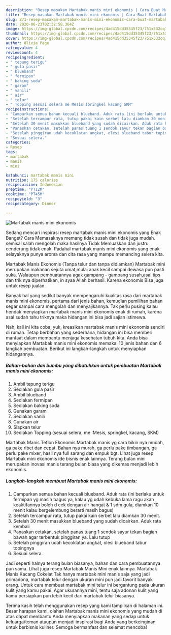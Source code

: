 ```yaml
---
description: "Resep masakan Martabak manis mini ekonomis | Cara Buat Martabak manis mini ekonomis Yang Enak Dan Lezat"
title: "Resep masakan Martabak manis mini ekonomis | Cara Buat Martabak manis mini ekonomis Yang Enak Dan Lezat"
slug: 871-resep-masakan-martabak-manis-mini-ekonomis-cara-buat-martabak-manis-mini-ekonomis-yang-enak-dan-lezat
date: 2020-06-23T02:32:58.364Z
image: https://img-global.cpcdn.com/recipes/4ad415dd35345f23/751x532cq70/martabak-manis-mini-ekonomis-foto-resep-utama.jpg
thumbnail: https://img-global.cpcdn.com/recipes/4ad415dd35345f23/751x532cq70/martabak-manis-mini-ekonomis-foto-resep-utama.jpg
cover: https://img-global.cpcdn.com/recipes/4ad415dd35345f23/751x532cq70/martabak-manis-mini-ekonomis-foto-resep-utama.jpg
author: Olivia Page
ratingvalue: 4
reviewcount: 4
recipeingredient:
- " tepung terigu"
- " gula pasir"
- " blueband"
- " fermipan"
- " baking soda"
- " garam"
- " vanili"
- " air"
- " telur"
- " Topping sesuai selera me Mesis springkel kacang SKM"
recipeinstructions:
- "Campurkan semua bahan kecuali blueband. Aduk rata (ini berlaku untuk fermipan yg masih bagus ya, kalau yg udah kebuka lama ragu akan keaktifannya boleh d cek dengan air hangat &amp; 1 sdm gula, diamkan 10 menit kalau bergelembung berarti masih bagus)"
- "Setelah tercampur rata, tutup pakai kain serbet lalu diamkan 30 menit."
- "Setelah 30 menit masukkan blueband yang sudah dicairkan. Aduk rata kembali"
- "Panaskan cetakan, setelah panas tuang 1 sendok sayur tekan bagian bawah agar terbentuk pinggiran ya. Lalu tutup"
- "Setelah pinggiran udah kecoklatan angkat, olesi blueband tabur topingnya"
- "Sesuai selera."
categories:
- Resep
tags:
- martabak
- manis
- mini

katakunci: martabak manis mini 
nutrition: 175 calories
recipecuisine: Indonesian
preptime: "PT12M"
cooktime: "PT45M"
recipeyield: "3"
recipecategory: Dinner

---
```



![Martabak manis mini ekonomis](https://img-global.cpcdn.com/recipes/4ad415dd35345f23/751x532cq70/martabak-manis-mini-ekonomis-foto-resep-utama.jpg)

Sedang mencari inspirasi resep martabak manis mini ekonomis yang Enak Banget? Cara Memasaknya memang tidak susah dan tidak juga mudah. semisal salah mengolah maka hasilnya Tidak Memuaskan dan justru cenderung tidak enak. Padahal martabak manis mini ekonomis yang enak selayaknya punya aroma dan cita rasa yang mampu memancing selera kita.

Martabak Manis Ekonomis (Tanpa telur dan tanpa didiamkan) Martabak mini merupakan makanan sejuta umat,mulai anak kecil sampai dewasa pun pasti suka. Walaupun pembuatannya agak gampang - gampang susah,asal tips dan trik nya diperhatikan, in syaa Allah berhasil. Karena ekonomis Bisa juga untuk resep jualan.

Banyak hal yang sedikit banyak mempengaruhi kualitas rasa dari martabak manis mini ekonomis, pertama dari jenis bahan, kemudian pemilihan bahan segar sampai cara mengolah dan menyajikannya. Tak perlu pusing kalau hendak menyiapkan martabak manis mini ekonomis enak di rumah, karena asal sudah tahu triknya maka hidangan ini bisa jadi sajian istimewa.


Nah, kali ini kita coba, yuk, kreasikan martabak manis mini ekonomis sendiri di rumah. Tetap berbahan yang sederhana, hidangan ini bisa memberi manfaat dalam membantu menjaga kesehatan tubuh kita. Anda bisa menyiapkan Martabak manis mini ekonomis memakai 10 jenis bahan dan 6 langkah pembuatan. Berikut ini langkah-langkah untuk menyiapkan hidangannya.

<!--inarticleads1-->

##### Bahan-bahan dan bumbu yang dibutuhkan untuk pembuatan Martabak manis mini ekonomis:

1. Ambil  tepung terigu
1. Sediakan  gula pasir
1. Ambil  blueband
1. Sediakan  fermipan
1. Sediakan  baking soda
1. Gunakan  garam
1. Sediakan  vanili
1. Gunakan  air
1. Siapkan  telur
1. Sediakan  Topping (sesuai selera, me :Mesis, springkel, kacang, SKM)


Martabak Manis Teflon Ekonomis Martabak manis yg cara bikin nya mudah, ga pake ribet dan cepat. Bahan nya murah, ga perlu pake timbangan, ga perlu pake mixer, hasil nya full sarang dan empuk bgt. Lihat juga resep Martabak mini ekonomis ide bisnis enak lainnya. Terang bulan mini merupakan inovasi manis terang bulan biasa yang dikemas menjadi lebih ekonomis. 

<!--inarticleads2-->

##### Langkah-langkah membuat Martabak manis mini ekonomis:

1. Campurkan semua bahan kecuali blueband. Aduk rata (ini berlaku untuk fermipan yg masih bagus ya, kalau yg udah kebuka lama ragu akan keaktifannya boleh d cek dengan air hangat &amp; 1 sdm gula, diamkan 10 menit kalau bergelembung berarti masih bagus)
1. Setelah tercampur rata, tutup pakai kain serbet lalu diamkan 30 menit.
1. Setelah 30 menit masukkan blueband yang sudah dicairkan. Aduk rata kembali
1. Panaskan cetakan, setelah panas tuang 1 sendok sayur tekan bagian bawah agar terbentuk pinggiran ya. Lalu tutup
1. Setelah pinggiran udah kecoklatan angkat, olesi blueband tabur topingnya
1. Sesuai selera.


Jadi seperti halnya terang bulan biasanya, bahan dan cara pembuatannya pun sama. Lihat juga resep Martabak Manis Mini enak lainnya. Martabak Manis Kacang Cokelat Tak hanya martabak mini manis saja yang jadi primadona, martabak telur dengan ukuran mini pun jadi favorit banyak orang. Untuk cara membuat martabak mini telur ini bergantung pada ukuran kulit yang kamu pakai. Agar ukurannya mini, tentu saja adonan kulit yang kamu persiapkan pun lebih kecil dari martabak telur biasanya. 

Terima kasih telah menggunakan resep yang kami tampilkan di halaman ini. Besar harapan kami, olahan Martabak manis mini ekonomis yang mudah di atas dapat membantu Anda menyiapkan makanan yang sedap untuk keluarga/teman ataupun menjadi inspirasi bagi Anda yang berkeinginan untuk berbisnis kuliner. Semoga bermanfaat dan selamat mencoba!
